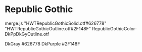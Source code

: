 # Republic Gothic

merge.js "HWTRepublicGothicSolid.otf#626778" "HWTRepublicGothicOutline.otf#2F148F" RepublicGothicColor-DkPpDkGyOutline.otf

DkGray #626778
DkPurple #2F148F

